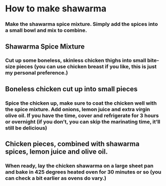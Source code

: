 # How to make shawarma
### Make the shawarma spice mixture. Simply add the spices into a small bowl and mix to combine.

## Shawarma Spice Mixture
### Cut up some boneless, skinless chicken thighs into small bite-size pieces (you can use chicken breast if you like, this is just my personal preference.)

## Boneless chicken cut up into small pieces
### Spice the chicken up, make sure to coat the chicken well with the spice mixture. Add onions, lemon juice and extra virgin olive oil. If you have the time, cover and refrigerate for 3 hours or overnight (if you don’t, you can skip the marinating time, it’ll still be delicious)

## Chicken pieces, combined with shawarma spices, lemon juice and olive oil.
### When ready, lay the chicken shawarma on a large sheet pan and bake in 425 degrees heated oven for 30 minutes or so (you can check a bit earlier as ovens do vary.)